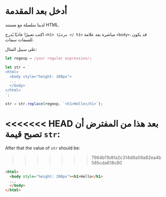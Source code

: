 # أدخل بعد المقدمة

لدينا سلسلة مع مستند HTML.

اكتب تعبيرًا عاديًا يُدرج `<h1> مرحبًا </ h1>` مباشرة بعد علامة `<body>`. قد يكون للسمات سمات.

على سبيل المثال:

```js
let regexp = /your regular expression/;

let str = `
<html>
  <body style="height: 200px">
  ...
  </body>
</html>
`;

str = str.replace(regexp, `<h1>Hello</h1>`);
```

<<<<<<< HEAD
بعد هذا من المفترض أن تصبح قيمة `str`: 
=======
After that the value of `str` should be:

>>>>>>> 7964b11b8fa2c314d9a09a82ea4b585cda618c80
```html
<html>
  <body style="height: 200px"><h1>Hello</h1>
  ...
  </body>
</html>
```
